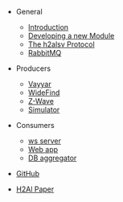 - General

  - [Introduction](general/introduction.md)
  - [Developing a new Module](general/develop_new_module.md)
  - [The h2alsv Protocol](general/h2alsv_protocol.md)
  - [RabbitMQ](general/rabbitmq.md)

- Producers

  - [Vayyar](producers/vayyar.md)
  - [WideFind](producers/widefind.md)
  - [Z-Wave](producers/zwave.md)
  - [Simulator](producers/simulator.md)

- Consumers

  - [ws server](consumers/ws_server.md)
  - [Web app](consumers/web_ui.md)
  - [DB aggregator](consumers/database_script.md)

- [GitHub](https://github.com/kottz/h2alsv/)
- [H2Al Paper](http://ltu.diva-portal.org/smash/record.jsf?pid=diva2:1290940)


